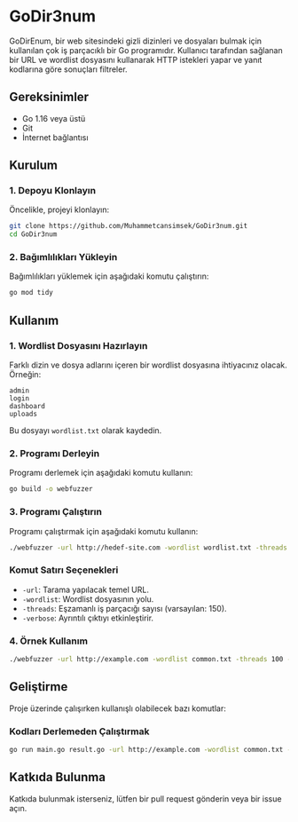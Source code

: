 # GoDir3num

GoDirEnum, bir web sitesindeki gizli dizinleri ve dosyaları bulmak için kullanılan çok iş parçacıklı bir Go programıdır. Kullanıcı tarafından sağlanan bir URL ve wordlist dosyasını kullanarak HTTP istekleri yapar ve yanıt kodlarına göre sonuçları filtreler.

## Gereksinimler

- Go 1.16 veya üstü
- Git
- İnternet bağlantısı

## Kurulum

### 1. Depoyu Klonlayın

Öncelikle, projeyi klonlayın:

```sh
git clone https://github.com/Muhammetcansimsek/GoDir3num.git
cd GoDir3num
```

### 2. Bağımlılıkları Yükleyin

Bağımlılıkları yüklemek için aşağıdaki komutu çalıştırın:

```sh
go mod tidy
```

## Kullanım

### 1. Wordlist Dosyasını Hazırlayın

Farklı dizin ve dosya adlarını içeren bir wordlist dosyasına ihtiyacınız olacak. Örneğin:

```
admin
login
dashboard
uploads
```

Bu dosyayı `wordlist.txt` olarak kaydedin.

### 2. Programı Derleyin

Programı derlemek için aşağıdaki komutu kullanın:

```sh
go build -o webfuzzer
```

### 3. Programı Çalıştırın

Programı çalıştırmak için aşağıdaki komutu kullanın:

```sh
./webfuzzer -url http://hedef-site.com -wordlist wordlist.txt -threads 150
```

### Komut Satırı Seçenekleri

- `-url`: Tarama yapılacak temel URL.
- `-wordlist`: Wordlist dosyasının yolu.
- `-threads`: Eşzamanlı iş parçacığı sayısı (varsayılan: 150).
- `-verbose`: Ayrıntılı çıktıyı etkinleştirir.

### 4. Örnek Kullanım

```sh
./webfuzzer -url http://example.com -wordlist common.txt -threads 100 -verbose true
```

## Geliştirme

Proje üzerinde çalışırken kullanışlı olabilecek bazı komutlar:

### Kodları Derlemeden Çalıştırmak

```sh
go run main.go result.go -url http://example.com -wordlist common.txt -threads 100
```

## Katkıda Bulunma

Katkıda bulunmak isterseniz, lütfen bir pull request gönderin veya bir issue açın.
